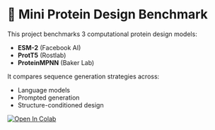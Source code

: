 # 🧬 Mini Protein Design Benchmark

This project benchmarks 3 computational protein design models:

- **ESM-2** (Facebook AI)
- **ProtT5** (Rostlab)
- **ProteinMPNN** (Baker Lab)

It compares sequence generation strategies across:
- Language models
- Prompted generation
- Structure-conditioned design

[![Open In Colab](https://colab.research.google.com/assets/colab-badge.svg)](https://colab.research.google.com/github/your-username/mini_protein_benchmark/blob/main/notebooks/01_Colab_Template.ipynb)